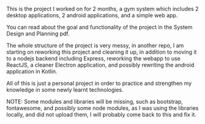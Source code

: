 This is the project I worked on for 2 months, a gym system which includes 2 desktop applications, 2 android applications, and a simple web app.

You can read about the goal and functionality of the project in the System Design and Planning pdf.

The whole structure of the project is very messy, in another repo, I am starting on reworking this project and cleaning it up, in addition to moving it to a nodejs backend including Express, reworking the webapp to use ReactJS, a cleaner Electron application, and possibly rewriting the android application in Kotlin.

All of this is just a personal project in order to practice and strengthen my knowledge in some newly learnt technologies.

NOTE: Some modules and libraries will be missing, such as bootstrap, fontawesome, and possibly some node modules, as I was using the libraries locally, and did not upload them, I will probably come back to this and fix it.